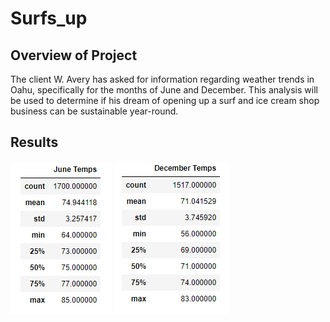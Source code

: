 # Surfs_up

## Overview of Project

The client W. Avery has asked for information regarding weather trends in Oahu, specifically for the months of June and December. This analysis will be used to determine if his dream of opening up a surf and ice cream shop business can be sustainable year-round. 

## Results

![June Temperature Summary](Resources/JuneTemps.PNG)
![December Temperature Summary](Resources/DecemberTemps.PNG)

